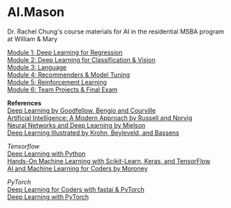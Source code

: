 # AI.Mason
Dr. Rachel Chung's course materials for AI in the residential MSBA program at William &amp; Mary

[Module 1: Deep Learning for Regression](https://github.com/tingtingchung/AI.Mason/blob/main/Module%201%3A%20Deep%20Learning%20for%20Regression.md)  
[Module 2: Deep Learning for Classification & Vision](https://github.com/tingtingchung/AI.Mason/blob/main/Module%202%3A%20Deep%20Learning%20(DL)%20for%20Classification%20%26%20Vision.md)  
[Module 3: Language](https://github.com/tingtingchung/AI.Mason/blob/main/Module%203%3A%20Language.md)  
[Module 4: Recommenders & Model Tuning](https://github.com/tingtingchung/AI.Mason/blob/main/Module%204%3A%20Model%20Tuning%20%26%20Recommenders.md)  
[Module 5: Reinforcement Learning](https://github.com/tingtingchung/AI.Mason/blob/main/Module%205%3A%20Reinforcement%20Learning%20(RL).md)  
[Module 6: Team Projects & Final Exam](https://github.com/tingtingchung/AI.Mason/blob/main/Module%206%3A%20Team%20Projects%20and%20Final%20Exam.md)     

**References**  
[Deep Learning by Goodfellow, Bengio and Courville](https://www.deeplearningbook.org/)  
[Artificial Intelligence: A Modern Approach by Russell and Norvig](https://aima.cs.berkeley.edu/)  
[Neural Networks and Deep Learning by Mielson](http://neuralnetworksanddeeplearning.com/)  
[Deep Learning Illustrated by Krohn, Beyleveld, and Bassens](https://www.deeplearningillustrated.com/)  

*Tensorflow*  
[Deep Learning with Python](https://www.manning.com/books/deep-learning-with-python)  
[Hands-On Machine Learning with Scikit-Learn, Keras, and TensorFlow](https://www.oreilly.com/library/view/hands-on-machine-learning/9781492032632/)  
[AI and Machine Learning for Coders by Moroney](https://www.oreilly.com/library/view/ai-and-machine/9781492078180/)  

*PyTorch*  
[Deep Learning for Coders with fastai & PyTorch](https://course.fast.ai/Resources/book.html)  
[Deep Learning with PyTorch](https://www.manning.com/books/deep-learning-with-pytorch)  
